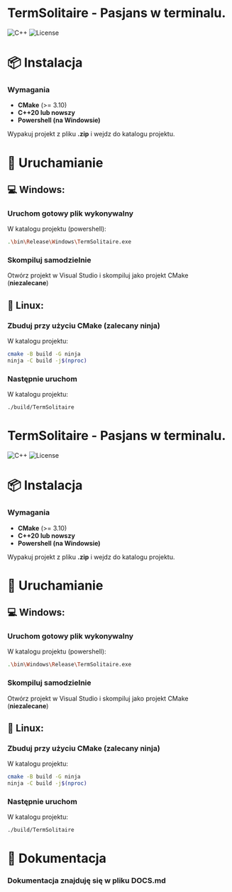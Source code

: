 ﻿# TermSolitaire - Pasjans w terminalu.

![C++](https://img.shields.io/badge/C%2B%2B-20-blue.svg)
![License](https://img.shields.io/badge/License-MIT-green.svg)

# 📦 Instalacja
### **Wymagania**
- **CMake** (>= 3.10)
- **C++20 lub nowszy**
- **Powershell (na Windowsie)**

Wypakuj projekt z pliku **.zip** i wejdz do katalogu projektu.

# 🚀 Uruchamianie
## 💻 Windows:
### **Uruchom gotowy plik wykonywalny**
W katalogu projektu (powershell): 
```sh 
.\bin\Release\Windows\TermSolitaire.exe
```
### **Skompiluj samodzielnie**
Otwórz projekt w Visual Studio i skompiluj jako projekt CMake (**niezalecane**)
## 🐧 Linux:
### **Zbuduj przy użyciu CMake (zalecany ninja)**
W katalogu projektu:
```sh
cmake -B build -G ninja
ninja -C build -j$(nproc)
```
### **Następnie uruchom**
W katalogu projektu:
```sh
./build/TermSolitaire
```

# TermSolitaire - Pasjans w terminalu.

![C++](https://img.shields.io/badge/C%2B%2B-20-blue.svg)
![License](https://img.shields.io/badge/License-MIT-green.svg)

# 📦 Instalacja
### **Wymagania**
- **CMake** (>= 3.10)
- **C++20 lub nowszy**
- **Powershell (na Windowsie)**

Wypakuj projekt z pliku **.zip** i wejdz do katalogu projektu.

# 🚀 Uruchamianie
## 💻 Windows:
### **Uruchom gotowy plik wykonywalny**
W katalogu projektu (powershell): 
```sh 
.\bin\Windows\Release\TermSolitaire.exe
```
### **Skompiluj samodzielnie**
Otwórz projekt w Visual Studio i skompiluj jako projekt CMake (**niezalecane**)
## 🐧 Linux:
### **Zbuduj przy użyciu CMake (zalecany ninja)**
W katalogu projektu:
```sh
cmake -B build -G ninja
ninja -C build -j$(nproc)
```
### **Następnie uruchom**
W katalogu projektu:
```sh
./build/TermSolitaire
```

# 📖 Dokumentacja
### **Dokumentacja znajduję się w pliku DOCS.md**